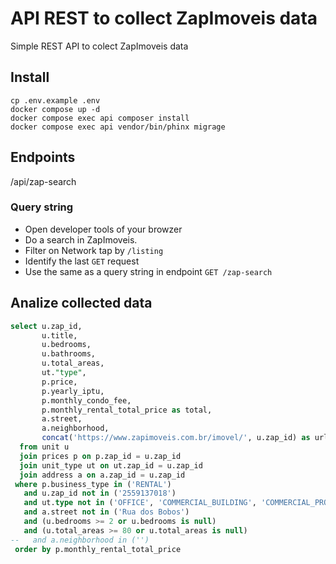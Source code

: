 # API REST to collect ZapImoveis data

Simple REST API to colect ZapImoveis data

## Install
```
cp .env.example .env
docker compose up -d
docker compose exec api composer install
docker compose exec api vendor/bin/phinx migrage
```

## Endpoints
/api/zap-search

### Query string
* Open developer tools of your browzer
* Do a search in ZapImoveis.
* Filter on Network tap by `/listing`
* Identify the last `GET` request
* Use the same as a query string in endpoint `GET /zap-search`

## Analize collected data
```sql
select u.zap_id,
       u.title,
       u.bedrooms,
       u.bathrooms,
       u.total_areas,
       ut."type",
       p.price,
       p.yearly_iptu,
       p.monthly_condo_fee,
       p.monthly_rental_total_price as total,
       a.street,
       a.neighborhood,
       concat('https://www.zapimoveis.com.br/imovel/', u.zap_id) as url
  from unit u
  join prices p on p.zap_id = u.zap_id
  join unit_type ut on ut.zap_id = u.zap_id
  join address a on a.zap_id = u.zap_id
 where p.business_type in ('RENTAL')
   and u.zap_id not in ('2559137018')
   and ut.type not in ('OFFICE', 'COMMERCIAL_BUILDING', 'COMMERCIAL_PROPERTY', 'BUSINESS', 'PARKING_SPACE', 'SHED_DEPOSIT_WAREHOUSE')
   and a.street not in ('Rua dos Bobos')
   and (u.bedrooms >= 2 or u.bedrooms is null)
   and (u.total_areas >= 80 or u.total_areas is null)
--   and a.neighborhood in ('')
 order by p.monthly_rental_total_price
```